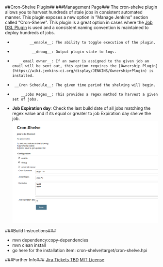 ##Cron-Shelve Plugin##
###Management Page###
The cron-shelve plugin allows you to harvest hundreds of stale jobs in consistent automated manner.
This plugin exposes a new option in "Manage Jenkins" section called "Cron-Shelve". This plugin is a great option in cases where the [Job DSL Plugin](https://wiki.jenkins-ci.org/display/JENKINS/Job+DSL+Plugin) is used 
and a consistent naming convention is maintained to deploy hundreds of jobs. 
*             __enable__: The ability to toggle execution of the plugin.
*              __debug__: Output plugin state to logs.
*        __email owner__: If an owner is assigned to the given job an email will be sent out, this option requires the [Ownership Plugin](https://wiki.jenkins-ci.org/display/JENKINS/Ownership+Plugin) is installed.
*      __Cron Schedule__: The given time period the shelving will begin.
*         __Jobs Regex__: This provides a regex method to harvest a given set of jobs.
* __Job Expiration day__: Check the last build date of all jobs matching the regex value and if its equal or greater to job Expiration day shelve the job.
![Alt text](docs/management.png?raw=true "Management Page")

###Build Instructions###
* mvn dependency:copy-dependencies
* mvn clean install
* go here for the installation item: cron-shelve/target/cron-shelve.hpi 

###Further Info###
[Jira Tickets TBD](https://www.google.com/)
[MIT License](https://opensource.org/licenses/mit-license.php)
